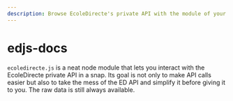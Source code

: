 ```yaml
---
description: Browse EcoleDirecte's private API with the module of your dreams.
---
```


# edjs-docs

`ecoledirecte.js` is a neat node module that lets you interact with the EcoleDirecte private API in a snap. Its goal is not only to make API calls easier but also to take the mess of the ED API and simplify it before giving it to you. The raw data is still always available.

